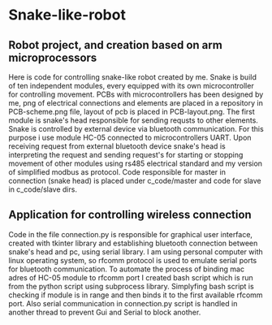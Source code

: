 # Snake-like-robot

## Robot project, and creation based on arm microprocessors

Here is code for controlling snake-like robot created by me. Snake is build of ten independent modules, every equipped with its own microcontroller for controlling movement. PCBs with microcontrollers has been designed by me, png of electrical connections and elements are placed in a repository in PCB-scheme.png file, layout of pcb is placed in PCB-layout.png. The first module is snake's head responsible for sending requsts to other elements. Snake is controlled by external device via bluetooth communication. For this purpose i use module HC-05 connected to microcontrollers UART. Upon receiving request from external bluetooth device snake's head is interpreting the request and sending request's for starting or stopping movement of other modules using rs485 electrical standard and my version of simplified modbus as protocol. Code responsible for master in connection (snake head) is placed under c_code/master and code for slave in c_code/slave dirs.

## Application for controlling wireless connection

Code in the file connection.py is responsible for graphical user interface, created with tkinter library and establishing bluetooth connection between snake's head and pc, using serial library. I am using personal computer with linux operating system, so rfcomm protocol is used to emulate serial ports for bluetooth communication.  To automate the process of binding mac adres of HC-05 module to rfcomm port I created bash script which is run from the python script using subprocess library. Simplyfing bash script is checking if module is in range and then binds it to the first available rfcomm port. Also serial communication in connection.py script is handled in another thread to prevent Gui and Serial to block another.

